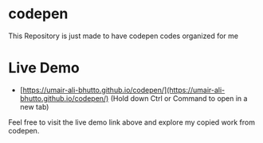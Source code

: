 # codepen
This Repository is just made to have codepen codes organized for me

# Live Demo

- [https://umair-ali-bhutto.github.io/codepen/](https://umair-ali-bhutto.github.io/codepen/)   (Hold down Ctrl or Command to open in a new tab)


Feel free to visit the live demo link above and explore my copied work from codepen.


